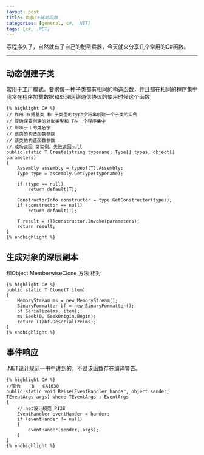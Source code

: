 ```yaml
---
layout: post
title: 自备C#辅助函数
categories: [general, c#, .NET]
tags: [c#, .NET]
---
```


写程序久了，自然就有了自己的秘密兵器，今天就来分享几个常用的C#函数。

----------

## 动态创建子类 ##

常用于工厂模式。要求每一种子类都有相同的构造函数，并且都在相同的程序集中
我常在程序加载数据和处理网络通信协议的使用时候这个函数

	{% highlight C# %}
    // 作用 根据基类 和 子类型的type字符串创建一个子类的实例        
    // 要确保要创建的对象类型和 T在一个程序集中       
    // 继承于Ｔ的类名字
    // 该类的构造函数参数       
    // 该类的构造函数参数       
    // 成功返回 类实例，失败返回null
    public static T Create(string typename, Type[] types, object[] parameters)
    {
        Assembly assembly = typeof(T).Assembly;
        Type type = assembly.GetType(typename);

        if (type == null)
            return default(T);

        ConstructorInfo constructor = type.GetConstructor(types);
        if (constructor == null)
            return default(T);

        T result = (T)constructor.Invoke(parameters);
        return result;
    }
    {% endhighlight %}

## 生成对象的深层副本 ##
和Object.MemberwiseClone 方法 相对

	{% highlight C# %}
	public static T Clone(T item)       
	{
	    MemoryStream ms = new MemoryStream();            
	    BinaryFormatter bf = new BinaryFormatter();
	    bf.Serialize(ms, item);
	    ms.Seek(0, SeekOrigin.Begin);
	    return (T)bf.Deserialize(ms);
	}
	{% endhighlight %}


## 事件响应 ##
.NET设计规范一书中讲到的，不过该函数存在编译警告。

	{% highlight C# %}
	//警告    8   CA1030
	public static void Raise(EventHandler hander, object sender, TEventArgs args) where TEventArgs : EventArgs
	{
	    //.net设计规范 P128
	    EventHandler eventHander = hander;
	    if (eventHander != null)
	    {
	        eventHander(sender, args);
	    }
	}
	{% endhighlight %}